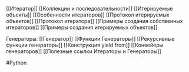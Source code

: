 
[[Итератор]]
[[Коллекции и последовательности]]
[[Итерируемые объекты]]
[[Особенности итераторов]]
[[Протокол итерируемых объектов]]
[[Протокол итератора]]
[[Примеры создания собственных итераторов]]
[[Примеры создания итерируемых объектов]]

Генераторы:
[[Генератор]]
[[Функции Генераторы]]
[[Рекурсивные функции генераторы]]
[[Конструкция yield from]]
[[Конвейеры генераторов]]
[[Полезные ссылки Итераторы и Генераторы]]

#Python 




